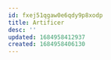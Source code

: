 ```yaml
---
id: fxej51qgaw0e6qdy9p8xodp
title: Artificer
desc: ''
updated: 1684958412937
created: 1684958406130
---
```

